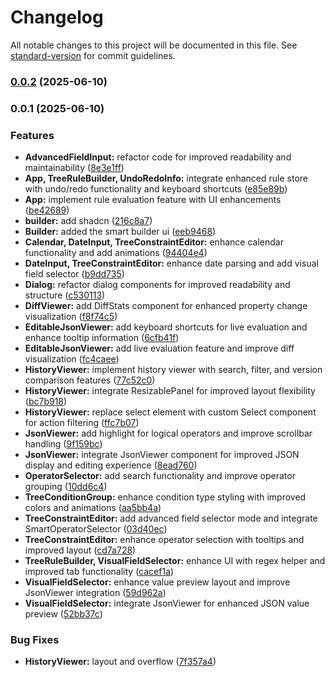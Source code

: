 # Changelog

All notable changes to this project will be documented in this file. See [standard-version](https://github.com/conventional-changelog/standard-version) for commit guidelines.

### [0.0.2](https://github.com/ali-master/rule-engine/compare/v0.0.1...v0.0.2) (2025-06-10)

### 0.0.1 (2025-06-10)


### Features

* **AdvancedFieldInput:** refactor code for improved readability and maintainability ([8e3e1ff](https://github.com/ali-master/rule-engine/commit/8e3e1ff74c3c1dc60128850eb87b57c1cb2ade23))
* **App, TreeRuleBuilder, UndoRedoInfo:** integrate enhanced rule store with undo/redo functionality and keyboard shortcuts ([e85e89b](https://github.com/ali-master/rule-engine/commit/e85e89bebe0fec64d04f370dcf6342aadcd74067))
* **App:** implement rule evaluation feature with UI enhancements ([be42689](https://github.com/ali-master/rule-engine/commit/be42689773b385ac4bb8504920e53483e9977766))
* **builder:** add shadcn ([216c8a7](https://github.com/ali-master/rule-engine/commit/216c8a7ac425e64e3344b9aa441f35bfd64df6d2))
* **Builder:** added the smart builder ui ([eeb9468](https://github.com/ali-master/rule-engine/commit/eeb94685a16863288d6f51d4b4a136e03a41790e))
* **Calendar, DateInput, TreeConstraintEditor:** enhance calendar functionality and add animations ([94404e4](https://github.com/ali-master/rule-engine/commit/94404e49bd607e791721dcc6ba30d7a85d849efb))
* **DateInput, TreeConstraintEditor:** enhance date parsing and add visual field selector ([b9dd735](https://github.com/ali-master/rule-engine/commit/b9dd735a038703c559a9d1f32ba7f0ddbf71a522))
* **Dialog:** refactor dialog components for improved readability and structure ([c530113](https://github.com/ali-master/rule-engine/commit/c530113d58b01f9f3c1ebf916652dff10580d70f))
* **DiffViewer:** add DiffStats component for enhanced property change visualization ([f8f74c5](https://github.com/ali-master/rule-engine/commit/f8f74c57f486c6b426dceae17cbeb059991b9594))
* **EditableJsonViewer:** add keyboard shortcuts for live evaluation and enhance tooltip information ([6cfb41f](https://github.com/ali-master/rule-engine/commit/6cfb41f268b751e50c998ae47741d12585f11d40))
* **EditableJsonViewer:** add live evaluation feature and improve diff visualization ([fc4caee](https://github.com/ali-master/rule-engine/commit/fc4caeeba4d8d63657bf637d5bac1828670e8042))
* **HistoryViewer:** implement history viewer with search, filter, and version comparison features ([77c52c0](https://github.com/ali-master/rule-engine/commit/77c52c0d51aa7628a4e1180f19125c87dbe47e8a))
* **HistoryViewer:** integrate ResizablePanel for improved layout flexibility ([bc7b918](https://github.com/ali-master/rule-engine/commit/bc7b9185f9c3db1a4a91a16201a634b37f3d0de0))
* **HistoryViewer:** replace select element with custom Select component for action filtering ([ffc7b07](https://github.com/ali-master/rule-engine/commit/ffc7b0799e72816e5da692d47e8393cd668075c6))
* **JsonViewer:** add highlight for logical operators and improve scrollbar handling ([9f159bc](https://github.com/ali-master/rule-engine/commit/9f159bc9f6a33d2f479e27be225c48961074d826))
* **JsonViewer:** integrate JsonViewer component for improved JSON display and editing experience ([8ead760](https://github.com/ali-master/rule-engine/commit/8ead7605c7257c1a493d6273af682dc632041e8c))
* **OperatorSelector:** add search functionality and improve operator grouping ([10dd6c4](https://github.com/ali-master/rule-engine/commit/10dd6c484d176c0ed49ac0d7c69b36d8ce82e05f))
* **TreeConditionGroup:** enhance condition type styling with improved colors and animations ([aa5bb4a](https://github.com/ali-master/rule-engine/commit/aa5bb4ae10afcb9e78f006f5cd974d5858fc8d57))
* **TreeConstraintEditor:** add advanced field selector mode and integrate SmartOperatorSelector ([03d40ec](https://github.com/ali-master/rule-engine/commit/03d40ec93341580f3e375c0f4450c39cdc75c5a4))
* **TreeConstraintEditor:** enhance operator selection with tooltips and improved layout ([cd7a728](https://github.com/ali-master/rule-engine/commit/cd7a728326da6f26077146f3ce1df2cbbb178f4a))
* **TreeRuleBuilder, VisualFieldSelector:** enhance UI with regex helper and improved tab functionality ([cacef1a](https://github.com/ali-master/rule-engine/commit/cacef1a27bf932753df20319cd43b7a4f1da19b4))
* **VisualFieldSelector:** enhance value preview layout and improve JsonViewer integration ([59d962a](https://github.com/ali-master/rule-engine/commit/59d962ae12b3127a666eab8b105feadc45cfa77c))
* **VisualFieldSelector:** integrate JsonViewer for enhanced JSON value preview ([52bb37c](https://github.com/ali-master/rule-engine/commit/52bb37c1112e6d857d28cb430c58692c6c579d3a))


### Bug Fixes

* **HistoryViewer:** layout and overflow ([7f357a4](https://github.com/ali-master/rule-engine/commit/7f357a49bf7b9904e6bc964ff40ed85779d52eec))
